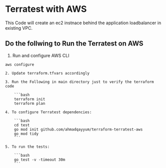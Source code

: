 # Terratest with AWS 

This Code will create an ec2 instnace behind the application loadbalancer in existing VPC.

## Do the follwing to Run the Terratest on AWS

1. Run and configure AWS CLI
```
aws configure

2. Update terraform.tfvars accordingly

3. Run the Following in main directory just to verify the terraform code

    ```bash
    terraform init
    terraform plan
    
4. To configure Terratest dependencies:

    ```bash
    cd test
    go mod init github.com/ahmadqayyum/terraform-terratest-aws
    go mod tidy
    ```

5. To run the tests:

    ```bash
    go test -v -timeout 30m
    ```

